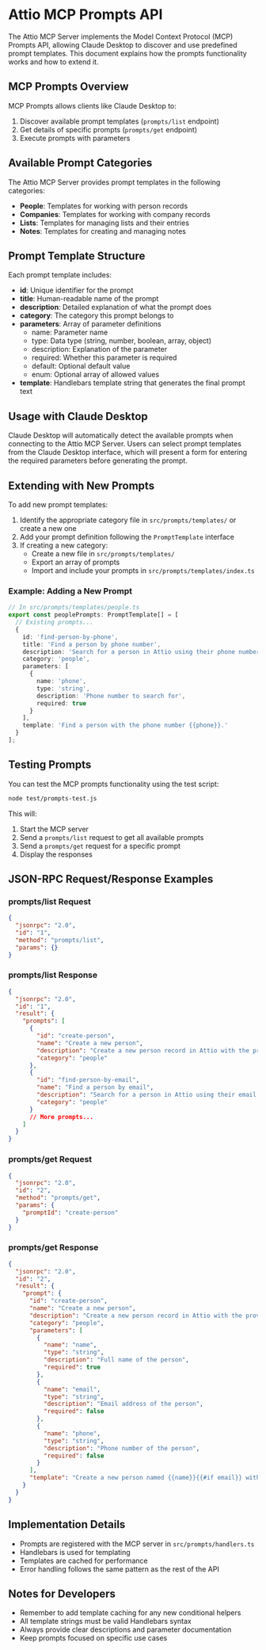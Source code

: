 # Attio MCP Prompts API

The Attio MCP Server implements the Model Context Protocol (MCP) Prompts API, allowing Claude Desktop to discover and use predefined prompt templates. This document explains how the prompts functionality works and how to extend it.

## MCP Prompts Overview

MCP Prompts allows clients like Claude Desktop to:

1. Discover available prompt templates (`prompts/list` endpoint)
2. Get details of specific prompts (`prompts/get` endpoint)
3. Execute prompts with parameters

## Available Prompt Categories

The Attio MCP Server provides prompt templates in the following categories:

- **People**: Templates for working with person records
- **Companies**: Templates for working with company records
- **Lists**: Templates for managing lists and their entries
- **Notes**: Templates for creating and managing notes

## Prompt Template Structure

Each prompt template includes:

- **id**: Unique identifier for the prompt
- **title**: Human-readable name of the prompt
- **description**: Detailed explanation of what the prompt does
- **category**: The category this prompt belongs to
- **parameters**: Array of parameter definitions
  - name: Parameter name
  - type: Data type (string, number, boolean, array, object)
  - description: Explanation of the parameter
  - required: Whether this parameter is required
  - default: Optional default value
  - enum: Optional array of allowed values
- **template**: Handlebars template string that generates the final prompt text

## Usage with Claude Desktop

Claude Desktop will automatically detect the available prompts when connecting to the Attio MCP Server. Users can select prompt templates from the Claude Desktop interface, which will present a form for entering the required parameters before generating the prompt.

## Extending with New Prompts

To add new prompt templates:

1. Identify the appropriate category file in `src/prompts/templates/` or create a new one
2. Add your prompt definition following the `PromptTemplate` interface
3. If creating a new category:
   - Create a new file in `src/prompts/templates/`
   - Export an array of prompts
   - Import and include your prompts in `src/prompts/templates/index.ts`

### Example: Adding a New Prompt

```typescript
// In src/prompts/templates/people.ts
export const peoplePrompts: PromptTemplate[] = [
  // Existing prompts...
  {
    id: 'find-person-by-phone',
    title: 'Find a person by phone number',
    description: 'Search for a person in Attio using their phone number',
    category: 'people',
    parameters: [
      {
        name: 'phone',
        type: 'string',
        description: 'Phone number to search for',
        required: true
      }
    ],
    template: 'Find a person with the phone number {{phone}}.'
  }
];
```

## Testing Prompts

You can test the MCP prompts functionality using the test script:

```bash
node test/prompts-test.js
```

This will:
1. Start the MCP server
2. Send a `prompts/list` request to get all available prompts
3. Send a `prompts/get` request for a specific prompt
4. Display the responses

## JSON-RPC Request/Response Examples

### prompts/list Request
```json
{
  "jsonrpc": "2.0",
  "id": "1",
  "method": "prompts/list",
  "params": {}
}
```

### prompts/list Response
```json
{
  "jsonrpc": "2.0",
  "id": "1",
  "result": {
    "prompts": [
      {
        "id": "create-person",
        "name": "Create a new person",
        "description": "Create a new person record in Attio with the provided details",
        "category": "people"
      },
      {
        "id": "find-person-by-email",
        "name": "Find a person by email",
        "description": "Search for a person in Attio using their email address",
        "category": "people"
      }
      // More prompts...
    ]
  }
}
```

### prompts/get Request
```json
{
  "jsonrpc": "2.0",
  "id": "2",
  "method": "prompts/get",
  "params": {
    "promptId": "create-person"
  }
}
```

### prompts/get Response
```json
{
  "jsonrpc": "2.0",
  "id": "2",
  "result": {
    "prompt": {
      "id": "create-person",
      "name": "Create a new person",
      "description": "Create a new person record in Attio with the provided details",
      "category": "people",
      "parameters": [
        {
          "name": "name",
          "type": "string",
          "description": "Full name of the person",
          "required": true
        },
        {
          "name": "email",
          "type": "string",
          "description": "Email address of the person",
          "required": false
        },
        {
          "name": "phone",
          "type": "string",
          "description": "Phone number of the person",
          "required": false
        }
      ],
      "template": "Create a new person named {{name}}{{#if email}} with email {{email}}{{/if}}{{#if phone}} and phone number {{phone}}{{/if}}."
    }
  }
}
```

## Implementation Details

- Prompts are registered with the MCP server in `src/prompts/handlers.ts`
- Handlebars is used for templating
- Templates are cached for performance
- Error handling follows the same pattern as the rest of the API

## Notes for Developers

- Remember to add template caching for any new conditional helpers
- All template strings must be valid Handlebars syntax
- Always provide clear descriptions and parameter documentation
- Keep prompts focused on specific use cases